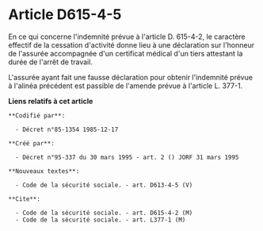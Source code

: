 # Article D615-4-5

En ce qui concerne l'indemnité prévue à l'article D. 615-4-2, le caractère effectif de la cessation d'activité donne lieu à
une déclaration sur l'honneur de l'assurée accompagnée d'un certificat médical d'un tiers attestant la durée de l'arrêt de
travail.

L'assurée ayant fait une fausse déclaration pour obtenir l'indemnité prévue à l'alinéa précédent est passible de l'amende
prévue à l'article L. 377-1.

**Liens relatifs à cet article**

	**Codifié par**:

	  - Décret n°85-1354 1985-12-17

	**Créé par**:

	  - Décret n°95-337 du 30 mars 1995 - art. 2 () JORF 31 mars 1995

	**Nouveaux textes**:

	  - Code de la sécurité sociale. - art. D613-4-5 (V)

	**Cite**:

	  - Code de la sécurité sociale. - art. D615-4-2 (M)
	  - Code de la sécurité sociale. - art. L377-1 (M)
